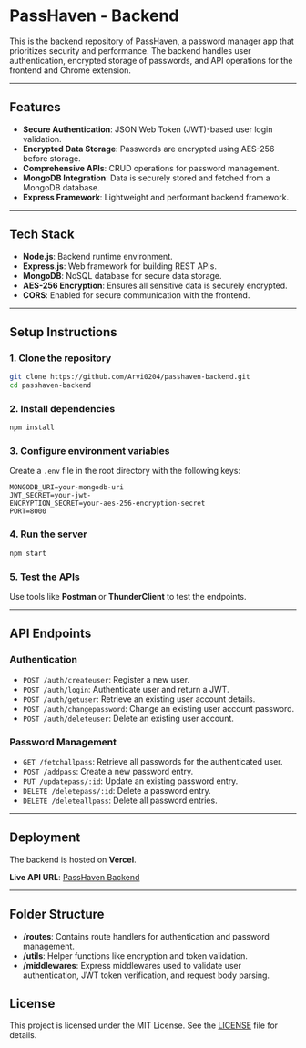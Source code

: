 # PassHaven - Backend

This is the backend repository of PassHaven, a password manager app that prioritizes security and performance. The backend handles user authentication, encrypted storage of passwords, and API operations for the frontend and Chrome extension.

---

## Features

- **Secure Authentication**: JSON Web Token (JWT)-based user login validation.
- **Encrypted Data Storage**: Passwords are encrypted using AES-256 before storage.
- **Comprehensive APIs**: CRUD operations for password management.
- **MongoDB Integration**: Data is securely stored and fetched from a MongoDB database.
- **Express Framework**: Lightweight and performant backend framework.

---

## Tech Stack

- **Node.js**: Backend runtime environment.
- **Express.js**: Web framework for building REST APIs.
- **MongoDB**: NoSQL database for secure data storage.
- **AES-256 Encryption**: Ensures all sensitive data is securely encrypted.
- **CORS**: Enabled for secure communication with the frontend.

---

## Setup Instructions

### 1. Clone the repository
```bash
git clone https://github.com/Arvi0204/passhaven-backend.git
cd passhaven-backend
```

### 2. Install dependencies
```bash
npm install
```

### 3. Configure environment variables
Create a `.env` file in the root directory with the following keys:
```env
MONGODB_URI=your-mongodb-uri
JWT_SECRET=your-jwt-
ENCRYPTION_SECRET=your-aes-256-encryption-secret
PORT=8000
```

### 4. Run the server
```bash
npm start
```

### 5. Test the APIs
Use tools like **Postman** or **ThunderClient** to test the endpoints.

---

## API Endpoints

### Authentication
- `POST /auth/createuser`: Register a new user.
- `POST /auth/login`: Authenticate user and return a JWT.
- `POST /auth/getuser`: Retrieve an existing user account details.
- `POST /auth/changepassword`: Change an existing user account password.
- `POST /auth/deleteuser`: Delete an existing user account.

### Password Management
- `GET /fetchallpass`: Retrieve all passwords for the authenticated user.
- `POST /addpass`: Create a new password entry.
- `PUT /updatepass/:id`: Update an existing password entry.
- `DELETE /deletepass/:id`: Delete a password entry.
- `DELETE /deleteallpass`: Delete all password entries.

---

## Deployment

The backend is hosted on **Vercel**.

**Live API URL**: [PassHaven Backend](https://pass-haven-backend.vercel.app)

---

## Folder Structure

- **/routes**: Contains route handlers for authentication and password management.
- **/utils**: Helper functions like encryption and token validation.
- **/middlewares**: Express middlewares used to validate user authentication, JWT token verification, and request body parsing.

## License

This project is licensed under the MIT License. See the [LICENSE](./LICENSE) file for details.